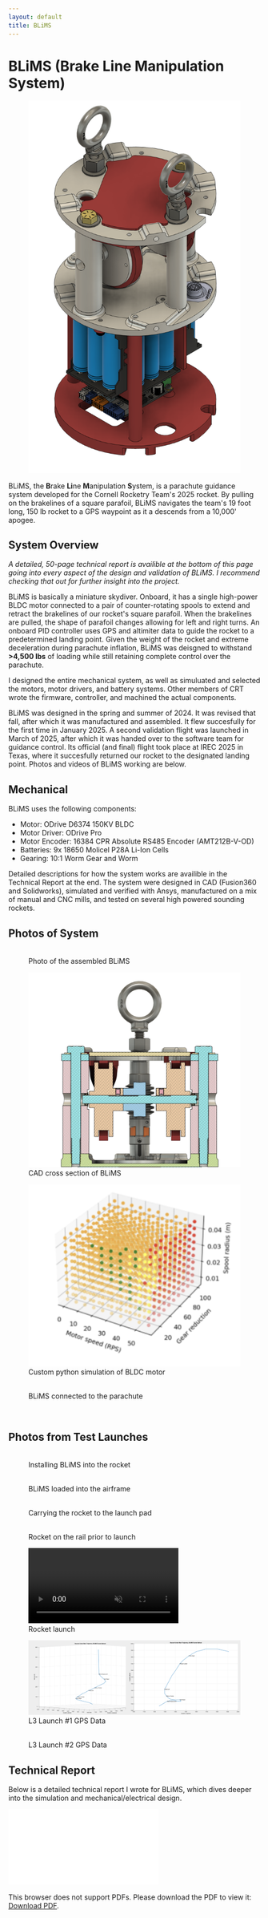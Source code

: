 ```yaml
---
layout: default
title: BLiMS
---
```


# BLiMS (Brake Line Manipulation System)

<figure class="center-figure">
    <img src="blims_1.png" alt="Blims main rendering">
    <figcaption></figcaption>
</figure>

BLiMS, the **B**rake **Li**ne **M**anipulation **S**ystem, is a parachute guidance system developed for the Cornell Rocketry Team's 2025 rocket. By pulling on the brakelines of a square parafoil, BLiMS navigates the team's 19 foot long, 150 lb rocket to a GPS waypoint as it a descends from a 10,000' apogee.

## System Overview

*A detailed, 50-page technical report is availible at the bottom of this page going into every aspect of the design and validation of BLiMS. I recommend checking that out for further insight into the project.*

BLiMS is basically a miniature skydiver. Onboard, it has a single high-power BLDC motor connected to a pair of counter-rotating spools to extend and retract the brakelines of our rocket's square parafoil. When the brakelines are pulled, the shape of parafoil changes allowing for left and right turns. An onboard PID controller uses GPS and altimiter data to guide the rocket to a predetermined landing point. Given the weight of the rocket and extreme deceleration during parachute inflation, BLiMS was deisgned to withstand **>4,500 lbs** of loading while still retaining complete control over the parachute. 

I designed the entire mechanical system, as well as simuluated and selected the motors, motor drivers, and battery systems. Other members of CRT wrote the firmware, controller, and machined the actual components.

BLiMS was designed in the spring and summer of 2024. It was revised that fall, after which it was manufactured and assembled. It flew succesfully for the first time in January 2025. A second validation flight was launched in March of 2025, after which it was handed over to the software team for guidance control. Its official (and final) flight took place at IREC 2025 in Texas, where it succesfully returned our rocket to the designated landing point. Photos and videos of BLiMS working are below. 

## Mechanical

BLiMS uses the following components:
- Motor: ODrive D6374 150KV BLDC
- Motor Driver: ODrive Pro
- Motor Encoder: 16384 CPR Absolute RS485 Encoder (AMT212B-V-OD)
- Batteries: 9x 18650 Molicel P28A Li-Ion Cells
- Gearing: 10:1 Worm Gear and Worm

Detailed descriptions for how the system works are availible in the Technical Report at the end. The system were designed in CAD (Fusion360 and Solidworks), simulated and verified with Ansys, manufactured on a mix of manual and CNC mills, and tested on several high powered sounding rockets. 

## Photos of System

<figure class="center-figure">
    <img src="blims_2.png" alt="">
    <figcaption>Photo of the assembled BLiMS</figcaption>
</figure>

<figure class="center-figure">
    <img src="blims_3.png" alt="">
    <figcaption>CAD cross section of BLiMS</figcaption>
</figure>

<figure class="center-figure">
    <img src="blims_3.2.png" alt="">
    <figcaption>Custom python simulation of BLDC motor</figcaption>
</figure>

<figure class="center-figure">
    <img src="blims_4.png" alt="">
    <figcaption>BLiMS connected to the parachute</figcaption>
</figure>

<figure class="center-figure">
    <img src="blims_10.png" alt="">
    <figcaption></figcaption>
</figure>

## Photos from Test Launches

<figure class="center-figure">
    <img src="blims_5.png" alt="">
    <figcaption>Installing BLiMS into the rocket</figcaption>
</figure>

<figure class="center-figure">
    <img src="blims_6.png" alt="">
    <figcaption>BLiMS loaded into the airframe</figcaption>
</figure>

<figure class="center-figure">
    <img src="blims_7.png" alt="">
    <figcaption>Carrying the rocket to the launch pad</figcaption>
</figure>

<figure class="center-figure">
    <img src="blims_8.png" alt="">
    <figcaption>Rocket on the rail prior to launch</figcaption>
</figure>

<figure class="center-video">
    <video controls autoplay loop muted>
    <source src="blims_launch_2.mp4" type="video/mp4">
    Your browser does not support the HTML5 Video element.
    </video>
    <figcaption>Rocket launch</figcaption>
</figure>

<figure class="center-figure">
    <img src="blims_9.png" alt="">
    <figcaption>L3 Launch #1 GPS Data</figcaption>
</figure>

<figure class="center-figure">
    <img src="blims_10.png" alt="">
    <figcaption>L3 Launch #2 GPS Data</figcaption>
</figure>

## Technical Report

Below is a detailed technical report I wrote for BLiMS, which dives deeper into the simulation and mechanical/electrical design.

<object data="blims_tech_report.pdf" type="application/pdf" width="500px" height="700px">
    <embed src="blims_tech_report.pdf">
        <p>This browser does not support PDFs. Please download the PDF to view it: <a href="blims_tech_report.pdf">Download PDF</a>.</p>
    </embed>
</object>